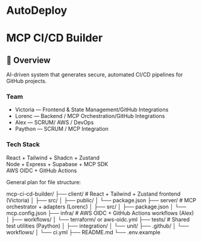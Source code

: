 # AutoDeploy
# MCP CI/CD Builder

## 🧩 Overview
AI-driven system that generates secure, automated CI/CD pipelines for GitHub projects.

### Team
- Victoria — Frontend & State Management/GitHub Integrations
- Lorenc — Backend / MCP Orchestration/GitHub Integrations 
- Alex — SCRUM/ AWS / DevOps
- Paython — SCRUM / MCP Integration

### Tech Stack
React + Tailwind + Shadcn + Zustand  
Node + Express + Supabase + MCP SDK  
AWS OIDC + GitHub Actions  


General plan for file structure:

mcp-ci-cd-builder/
├── client/                # React + Tailwind + Zustand frontend (Victoria)
│   ├── src/
│   ├── public/
│   └── package.json
├── server/                # MCP orchestrator + adapters (Lorenc)
│   ├── src/
│   ├── package.json
│   └── mcp.config.json
├── infra/                 # AWS OIDC + GitHub Actions workflows (Alex)
│   ├── workflows/
│   └── terraform/ or aws-oidc.yml
├── tests/                 # Shared test utilities (Paython)
│   ├── integration/
│   └── unit/
├── .github/
│   └── workflows/
│       └── ci.yml
├── README.md
└── .env.example